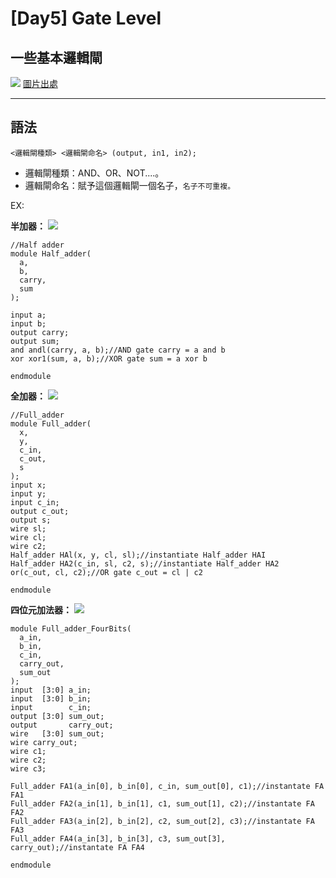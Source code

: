 
# [Day5] Gate Level
## 一些基本邏輯閘
![](https://i.imgur.com/OOIKYkm.jpg)
[圖片出處](https://frankcomputerscience.wordpress.com/chapter-3/)

---

## 語法
```
<邏輯閘種類> <邏輯閘命名> (output, in1, in2);
```
- 邏輯閘種類：AND、OR、NOT....。
- 邏輯閘命名：賦予這個邏輯閘一個名子，`名子不可重複。`

EX:

**半加器：**
![](https://i.imgur.com/yqIuFAt.png)


```
//Half adder
module Half_adder(
  a, 
  b, 
  carry, 
  sum
);

input a;
input b;
output carry;
output sum;
and andl(carry, a, b);//AND gate carry = a and b
xor xor1(sum, a, b);//XOR gate sum = a xor b

endmodule
```
**全加器：**
![](https://i.imgur.com/VScAo8t.png)



```
//Full_adder
module Full_adder(
  x, 
  y, 
  c_in, 
  c_out, 
  s
);
input x;
input y;
input c_in;
output c_out;
output s;
wire sl;
wire cl;
wire c2;
Half_adder HAl(x, y, cl, sl);//instantiate Half_adder HAI
Half_adder HA2(c_in, sl, c2, s);//instantiate Half_adder HA2
or(c_out, cl, c2);//OR gate c_out = cl | c2

endmodule
```
**四位元加法器：**
![](https://i.imgur.com/z0oEZEM.png)
```
module Full_adder_FourBits(
  a_in, 
  b_in, 
  c_in, 
  carry_out, 
  sum_out
);
input  [3:0] a_in;
input  [3:0] b_in;
input        c_in;
output [3:0] sum_out;
output       carry_out;
wire   [3:0] sum_out; 
wire carry_out;
wire c1;
wire c2;
wire c3;

Full_adder FA1(a_in[0], b_in[0], c_in, sum_out[0], c1);//instantate FA FA1
Full_adder FA2(a_in[1], b_in[1], c1, sum_out[1], c2);//instantate FA FA2
Full_adder FA3(a_in[2], b_in[2], c2, sum_out[2], c3);//instantate FA FA3
Full_adder FA4(a_in[3], b_in[3], c3, sum_out[3], carry_out);//instantate FA FA4

endmodule

```
